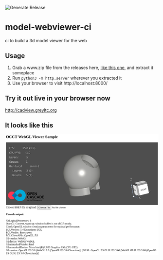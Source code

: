 ![Generate Release](https://github.com/greyltc/model-webviewer-ci/workflows/Generate%20Release/badge.svg)
# model-webviewer-ci
ci to build a 3d model viewer for the web

## Usage
1. Grab a www<span></span>.zip file from the releases here, [like this one](https://github.com/greyltc/model-webviewer-ci/releases/latest/download/www.zip), and extract it someplace
1. Run `python3 -m http.server` wherever you extracted it
1. Use your browser to visit http://localhost:8000/

## Try it out live in your browser now
http://cadview.greyltc.org

## It looks like this
![screenshot](screenshot.png)

